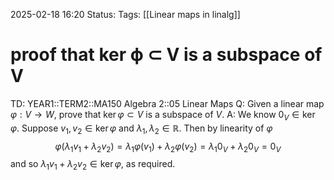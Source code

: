 2025-02-18 16:20
Status: 
Tags: [[Linear maps in linalg]]
# proof that ker ϕ ⊂ V is a subspace of V

TD: YEAR1::TERM2::MA150 Algebra 2::05 Linear Maps 
Q: Given a linear map $\varphi: V \rightarrow W$, prove that $\ker \varphi \subset V$ is a subspace of $V$.
A: We know $0_V \in \ker \varphi$. Suppose $v_1, v_2 \in \ker \varphi$ and $\lambda_1, \lambda_2 \in \mathbb{R}$. Then by linearity of $\varphi$ $$ \varphi(\lambda_1 v_1 + \lambda_2 v_2) = \lambda_1 \varphi(v_1) + \lambda_2 \varphi(v_2) = \lambda_1 0_V + \lambda_2 0_V = 0_V $$and so $\lambda_1 v_1 + \lambda_2 v_2 \in \ker \varphi$, as required.
<!--ID: 1739895771012-->
